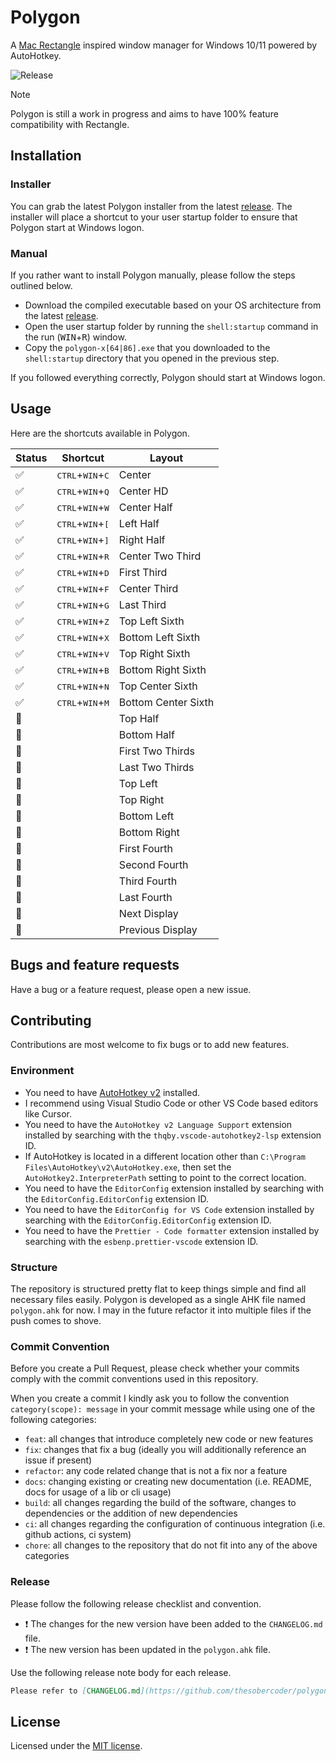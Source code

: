 # Polygon

A [Mac Rectangle](https://github.com/rxhanson/Rectangle) inspired window manager for Windows 10/11 powered by AutoHotkey.

![Release](https://github.com/thesobercoder/polygon/actions/workflows/release.yml/badge.svg)

> [!NOTE]
> Polygon is still a work in progress and aims to have 100% feature compatibility with Rectangle.

## Installation

### Installer

You can grab the latest Polygon installer from the latest [release](https://github.com/thesobercoder/polygon/releases/latest). The installer will place a shortcut to your user startup folder to ensure that Polygon start at Windows logon.

### Manual

If you rather want to install Polygon manually, please follow the steps outlined below.

- Download the compiled executable based on your OS architecture from the latest [release](https://github.com/thesobercoder/polygon/releases/latest).
- Open the user startup folder by running the `shell:startup` command in the run (<kbd>WIN</kbd>+<kbd>R</kbd>) window.
- Copy the `polygon-x[64|86].exe` that you downloaded to the `shell:startup` directory that you opened in the previous step.

If you followed everything correctly, Polygon should start at Windows logon.

## Usage

Here are the shortcuts available in Polygon.

| Status             | Shortcut                                    | Layout              |
| ------------------ | ------------------------------------------- | ------------------- |
| :white_check_mark: | <kbd>CTRL</kbd>+<kbd>WIN</kbd>+<kbd>C</kbd> | Center              |
| :white_check_mark: | <kbd>CTRL</kbd>+<kbd>WIN</kbd>+<kbd>Q</kbd> | Center HD           |
| :white_check_mark: | <kbd>CTRL</kbd>+<kbd>WIN</kbd>+<kbd>W</kbd> | Center Half         |
| :white_check_mark: | <kbd>CTRL</kbd>+<kbd>WIN</kbd>+<kbd>[</kbd> | Left Half           |
| :white_check_mark: | <kbd>CTRL</kbd>+<kbd>WIN</kbd>+<kbd>]</kbd> | Right Half          |
| :white_check_mark: | <kbd>CTRL</kbd>+<kbd>WIN</kbd>+<kbd>R</kbd> | Center Two Third    |
| :white_check_mark: | <kbd>CTRL</kbd>+<kbd>WIN</kbd>+<kbd>D</kbd> | First Third         |
| :white_check_mark: | <kbd>CTRL</kbd>+<kbd>WIN</kbd>+<kbd>F</kbd> | Center Third        |
| :white_check_mark: | <kbd>CTRL</kbd>+<kbd>WIN</kbd>+<kbd>G</kbd> | Last Third          |
| :white_check_mark: | <kbd>CTRL</kbd>+<kbd>WIN</kbd>+<kbd>Z</kbd> | Top Left Sixth      |
| :white_check_mark: | <kbd>CTRL</kbd>+<kbd>WIN</kbd>+<kbd>X</kbd> | Bottom Left Sixth   |
| :white_check_mark: | <kbd>CTRL</kbd>+<kbd>WIN</kbd>+<kbd>V</kbd> | Top Right Sixth     |
| :white_check_mark: | <kbd>CTRL</kbd>+<kbd>WIN</kbd>+<kbd>B</kbd> | Bottom Right Sixth  |
| :white_check_mark: | <kbd>CTRL</kbd>+<kbd>WIN</kbd>+<kbd>N</kbd> | Top Center Sixth    |
| :white_check_mark: | <kbd>CTRL</kbd>+<kbd>WIN</kbd>+<kbd>M</kbd> | Bottom Center Sixth |
| :construction:     |                                             | Top Half            |
| :construction:     |                                             | Bottom Half         |
| :construction:     |                                             | First Two Thirds    |
| :construction:     |                                             | Last Two Thirds     |
| :construction:     |                                             | Top Left            |
| :construction:     |                                             | Top Right           |
| :construction:     |                                             | Bottom Left         |
| :construction:     |                                             | Bottom Right        |
| :construction:     |                                             | First Fourth        |
| :construction:     |                                             | Second Fourth       |
| :construction:     |                                             | Third Fourth        |
| :construction:     |                                             | Last Fourth         |
| :construction:     |                                             | Next Display        |
| :construction:     |                                             | Previous Display    |

## Bugs and feature requests

Have a bug or a feature request, please open a new issue.

## Contributing

Contributions are most welcome to fix bugs or to add new features.

### Environment

- You need to have [AutoHotkey v2](https://github.com/AutoHotkey/AutoHotkey) installed.
- I recommend using Visual Studio Code or other VS Code based editors like Cursor.
- You need to have the `AutoHotkey v2 Language Support` extension installed by searching with the `thqby.vscode-autohotkey2-lsp` extension ID.
- If AutoHotkey is located in a different location other than `C:\Program Files\AutoHotkey\v2\AutoHotkey.exe`, then set the `AutoHotkey2.InterpreterPath` setting to point to the correct location.
- You need to have the `EditorConfig` extension installed by searching with the `EditorConfig.EditorConfig` extension ID.
- You need to have the `EditorConfig for VS Code` extension installed by searching with the `EditorConfig.EditorConfig` extension ID.
- You need to have the `Prettier - Code formatter` extension installed by searching with the `esbenp.prettier-vscode` extension ID.

### Structure

The repository is structured pretty flat to keep things simple and find all necessary files easily. Polygon is developed as a single AHK file named `polygon.ahk` for now. I may in the future refactor it into multiple files if the push comes to shove.

### Commit Convention

Before you create a Pull Request, please check whether your commits comply with the commit conventions used in this repository.

When you create a commit I kindly ask you to follow the convention `category(scope): message` in your commit message while using one of the following categories:

- `feat`: all changes that introduce completely new code or new features
- `fix`: changes that fix a bug (ideally you will additionally reference an issue if present)
- `refactor`: any code related change that is not a fix nor a feature
- `docs`: changing existing or creating new documentation (i.e. README, docs for usage of a lib or cli usage)
- `build`: all changes regarding the build of the software, changes to dependencies or the addition of new dependencies
- `ci`: all changes regarding the configuration of continuous integration (i.e. github actions, ci system)
- `chore`: all changes to the repository that do not fit into any of the above categories

### Release

Please follow the following release checklist and convention.

- :exclamation: The changes for the new version have been added to the `CHANGELOG.md` file.
- :exclamation: The new version has been updated in the `polygon.ahk` file.

Use the following release note body for each release.

```md
Please refer to [CHANGELOG.md](https://github.com/thesobercoder/polygon/blob/main/CHANGELOG.md) for details.
```

## License

Licensed under the [MIT license](https://github.com/thesobercoder/polygon/blob/main/LICENSE).
